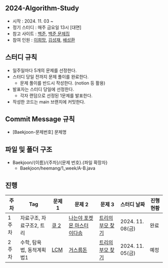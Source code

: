 ## 2024-Algorithm-Study
- 시작 : 2024. 11. 03 ~
- 정기 스터디 : 매주 금요일 13시 [대면]
- 참고 사이트 : [백준](https://www.acmicpc.net/), [백준 문제집](https://github.com/tony9402/baekjoon?tab=readme-ov-file)
- 참여 인원 : [이희망](https://github.com/heemanglee), [김성재](https://github.com/sjk0503), [배성환](https://github.com/pear-c)

## 스터디 규칙
- 일주일마다 5개의 문제를 선정한다.
- 스터디 당일 전까지 문제 풀이를 완료한다.
  - 문제 풀이를 반드시 작성한다. (notion 등 활용)
- 발표자는 스터디 당일에 선정한다.
  - 각자 랜덤으로 선정된 1문제를 발표한다.
- 작성한 코드는 main 브랜치에 커밋한다.

## Commit Message 규칙
- [Baekjoon-문제번호] 문제명

## 파일 및 폴더 구조
- Baekjoon/{이름}/{주차}/{문제 번호}.{파일 확장자}
  - Baekjoon/heemang/1_week/A-B.java

## 진행

| **주차** | **Tag** | **문제 1** | **문제 2** | **문제 3** | **스터디 날짜** | **진행 현황** |
| -------- | ------------------- | ------------------------------------------------------------ | ------------------------------------------------------------ | ------------------------------------------------------------ | -------------------------- | ------------------- |
| 1주차 | 자료구조, 자료구조2, 트리 | [큐 2](https://www.acmicpc.net/problem/18258) | [나는야 포켓몬 마스터 이다솜](https://www.acmicpc.net/problem/1620) | [트리의 부모 찾기](https://www.acmicpc.net/problem/11725) | 2024. 11. 08(금) | 완료
| 2주차 | 수학, 탐욕법, 동적계획법1 | [LCM](https://www.acmicpc.net/problem/5347) | [거스름돈](https://www.acmicpc.net/problem/14916) | [트리의 부모 찾기](https://www.acmicpc.net/problem/1010) | 2024. 11. 05(금) | 예정

